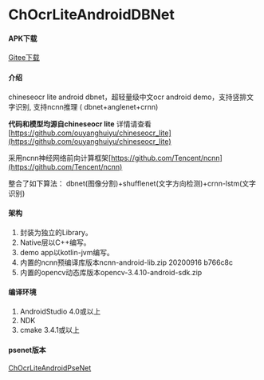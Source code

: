 # ChOcrLiteAndroidDBNet

#### APK下载
[Gitee下载](https://gitee.com/benjaminwan/ch-ocr-lite-android-dbnet/releases)

#### 介绍
chineseocr lite android dbnet，超轻量级中文ocr android demo，支持竖排文字识别, 支持ncnn推理 ( dbnet+anglenet+crnn)

**代码和模型均源自chineseocr lite**
详情请查看 [https://github.com/ouyanghuiyu/chineseocr_lite](https://github.com/ouyanghuiyu/chineseocr_lite)

采用ncnn神经网络前向计算框架[https://github.com/Tencent/ncnn](https://github.com/Tencent/ncnn)

整合了如下算法：
dbnet(图像分割)+shufflenet(文字方向检测)+crnn-lstm(文字识别)

#### 架构

1. 封装为独立的Library。
2. Native层以C++编写。
3. demo app以kotlin-jvm编写。
4. 内置的ncnn预编译库版本ncnn-android-lib.zip 20200916 b766c8c
5. 内置的opencv动态库版本opencv-3.4.10-android-sdk.zip

#### 编译环境

1.  AndroidStudio 4.0或以上
2.  NDK
3.  cmake 3.4.1或以上
#### psenet版本
[ChOcrLiteAndroidPseNet](https://github.com/benjaminwan/ChOcrLiteAndroidPseNet)
